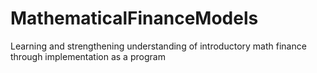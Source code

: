 # MathematicalFinanceModels
Learning and strengthening understanding of introductory math finance through implementation as a program
